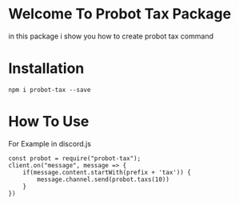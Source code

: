 # Welcome To Probot Tax Package
in this package i show you how to create probot tax command

# Installation
`npm i probot-tax --save`

# How To Use

For Example in discord.js
```
const probot = require("probot-tax");
client.on("message", message => {
    if(message.content.startWith(prefix + 'tax')) {
        message.channel.send(probot.taxs(10))
    }
})
```

